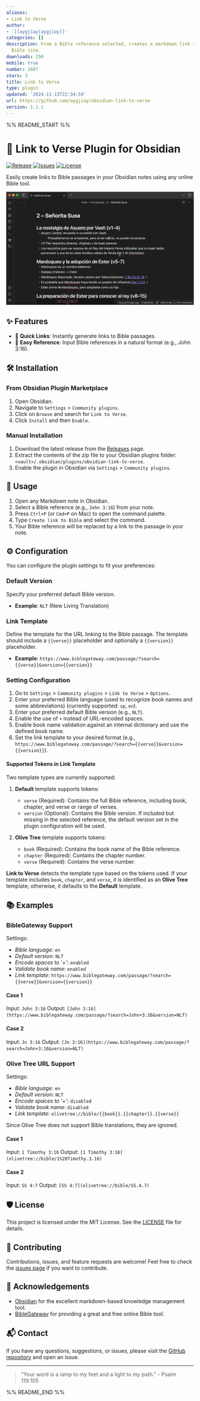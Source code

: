 ```yaml
---
aliases:
- Link to Verse
author:
- '[[aygjiay|aygjiay]]'
categories: []
description: From a Bible reference selected, creates a markdown link to a configured
  Bible site.
downloads: 250
mobile: true
number: 1687
stars: 3
title: Link to Verse
type: plugin
updated: '2024-11-13T22:34:59'
url: https://github.com/aygjiay/obsidian-link-to-verse
version: 1.1.1
---
```


%% README_START %%

# 📖 Link to Verse Plugin for Obsidian

[![Release](https://img.shields.io/github/release/aygjiay/obsidian-link-to-verse.svg)](https://github.com/aygjiay/obsidian-link-to-verse/releases)
[![Issues](https://img.shields.io/github/issues/aygjiay/obsidian-link-to-verse.svg)](https://github.com/aygjiay/obsidian-link-to-verse/issues)
[![License](https://img.shields.io/github/license/aygjiay/obsidian-link-to-verse.svg)](https://github.com/aygjiay/obsidian-link-to-verse/blob/main/LICENSE)

Easily create links to Bible passages in your Obsidian notes using any online Bible tool.

![Demo](https://raw.githubusercontent.com/aygjiay/obsidian-link-to-verse/HEAD/demo.gif)

## ✨ Features

- 🔗 **Quick Links**: Instantly generate links to Bible passages.
- 📖 **Easy Reference**: Input Bible references in a natural format (e.g., John 3:16).

## 🛠 Installation

### From Obsidian Plugin Marketplace

1. Open Obsidian.
2. Navigate to `Settings` > `Community plugins`.
3. Click on `Browse` and search for `Link to Verse`.
4. Click `Install` and then `Enable`.

### Manual Installation

1. Download the latest release from the [Releases](https://github.com/aygjiay/obsidian-link-to-verse/releases) page.
2. Extract the contents of the zip file to your Obsidian plugins folder: `<vault>/.obsidian/plugins/obsidian-link-to-verse`.
3. Enable the plugin in Obsidian via `Settings` > `Community plugins`.

## 🚀 Usage

1. Open any Markdown note in Obsidian.
2. Select a Bible reference (e.g., `John 3:16`) from your note.
3. Press `Ctrl+P` (or `Cmd+P` on Mac) to open the command palette.
4. Type `Create link to Bible` and select the command.
5. Your Bible reference will be replaced by a link to the passage in your note.

## ⚙️ Configuration

You can configure the plugin settings to fit your preferences:

### Default Version

Specify your preferred default Bible version.

- **Example**: `NLT` (New Living Translation)

### Link Template

Define the template for the URL linking to the Bible passage. The template should include a `{{verse}}` placeholder and optionally a `{{version}}` placeholder.

- **Example**: `https://www.biblegateway.com/passage/?search={{verse}}&version={{version}}`

### Setting Configuration

1. Go to `Settings` > `Community plugins` > `Link to Verse` > `Options`.
2. Enter your preferred Bible language (used to recognize book names and some abbreviations) (currently supported: `sp`, `en`).
3. Enter your preferred default Bible version (e.g., `NLT`).
4. Enable the use of `+` instead of URL-encoded spaces.
5. Enable book name validation against an internal dictionary and use the defined book name.
6. Set the link template to your desired format (e.g., `https://www.biblegateway.com/passage/?search={{verse}}&version={{version}}`).

#### Supported Tokens in Link Template

Two template types are currently supported:

1. **Default** template supports tokens:
    - `verse` (Required): Contains the full Bible reference, including book, chapter, and verse or range of verses.
    - `version` (Optional): Contains the Bible version. If included but missing in the selected reference, the default version set in the plugin configuration will be used.

2. **Olive Tree** template supports tokens:
    - `book` (Required): Contains the book name of the Bible reference.
    - `chapter` (Required): Contains the chapter number.
    - `verse` (Required): Contains the verse number.

**Link to Verse** detects the template type based on the tokens used. If your template includes `book`, `chapter`, and `verse`, it is identified as an **Olive Tree** template; otherwise, it defaults to the **Default** template.

## 📚 Examples

### BibleGateway Support

Settings:
- *Bible language*: `en`
- *Default version*: `NLT`
- *Encode spaces to '+'*: `enabled`
- *Validate book name*: `enabled`
- *Link template*: `https://www.biblegateway.com/passage/?search={{verse}}&version={{version}}`

#### Case 1

Input: `John 3:16`
Output: `[John 3:16](https://www.biblegateway.com/passage/?search=John+3:16&version=NLT)`

#### Case 2

Input: `Jn 3:16`
Output: `[Jn 3:16](https://www.biblegateway.com/passage/?search=John+3:16&version=NLT)`

### Olive Tree URL Support

Settings:
- *Bible language*: `en`
- *Default version*: `NLT`
- *Encode spaces to '+'*: `disabled`
- *Validate book name*: `disabled`
- *Link template*: `olivetree://bible/{{book}}.{{chapter}}.{{verse}}`

Since Olive Tree does not support Bible translations, they are ignored.

#### Case 1

Input: `1 Timothy 3:16`
Output: `[1 Timothy 3:16](olivetree://bible/1%20Timothy.3.16)`

#### Case 2

Input: `SS 4:7`
Output: `[SS 4:7](olivetree://bible/SS.4.7)`

## 🛡️ License

This project is licensed under the MIT License. See the [LICENSE](LICENSE) file for details.

## 🤝 Contributing

Contributions, issues, and feature requests are welcome! Feel free to check the [issues page](https://github.com/aygjiay/obsidian-link-to-verse/issues) if you want to contribute.

## 🙏 Acknowledgements

- [Obsidian](https://obsidian.md) for the excellent markdown-based knowledge management tool.
- [BibleGateway](https://www.biblegateway.com) for providing a great and free online Bible tool.

## 📬 Contact

If you have any questions, suggestions, or issues, please visit the [GitHub repository](https://github.com/aygjiay/obsidian-link-to-verse) and open an issue.

---

> "Your word is a lamp to my feet and a light to my path." - Psalm 119:105


%% README_END %%